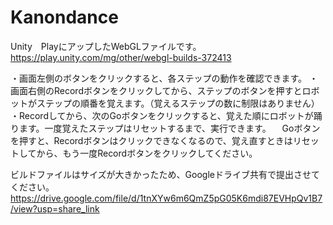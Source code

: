 # Kanondance
Unity　PlayにアップしたWebGLファイルです。
https://play.unity.com/mg/other/webgl-builds-372413

・画面左側のボタンをクリックすると、各ステップの動作を確認できます。
・画面右側のRecordボタンをクリックしてから、ステップのボタンを押すとロボットがステップの順番を覚えます。（覚えるステップの数に制限はありません）
・Recordしてから、次のGoボタンをクリックすると、覚えた順にロボットが踊ります。一度覚えたステップはリセットするまで、実行できます。
　Goボタンを押すと、Recordボタンはクリックできなくなるので、覚え直すときはリセットしてから、もう一度Recordボタンをクリックしてください。

ビルドファイルはサイズが大きかったため、Googleドライブ共有で提出させてください。
https://drive.google.com/file/d/1tnXYw6m6QmZ5pG05K6mdi87EVHpQv1B7/view?usp=share_link
